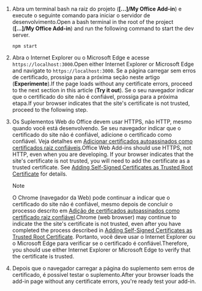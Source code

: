 1. <span data-ttu-id="e11b7-101">Abra um terminal bash na raiz do projeto (**[...]/My Office Add-in**) e execute o seguinte comando para iniciar o servidor de desenvolvimento.</span><span class="sxs-lookup"><span data-stu-id="e11b7-101">Open a bash terminal in the root of the project (**[...]/My Office Add-in**) and run the following command to start the dev server.</span></span>

    ```command&nbsp;line
    npm start
    ```

2. <span data-ttu-id="e11b7-102">Abra o Internet Explorer ou o Microsoft Edge e acesse `https://localhost:3000`.</span><span class="sxs-lookup"><span data-stu-id="e11b7-102">Open either Internet Explorer or Microsoft Edge and navigate to `https://localhost:3000`.</span></span> <span data-ttu-id="e11b7-103">Se a página carregar sem erros de certificado, prossiga para a próxima seção neste artigo (**Experimente**).</span><span class="sxs-lookup"><span data-stu-id="e11b7-103">If the page loads without any certificate errors, proceed to the next section in this article (**Try it out**).</span></span> <span data-ttu-id="e11b7-104">Se o seu navegador indicar que o certificado do site não é confiável, prossiga para a próxima etapa.</span><span class="sxs-lookup"><span data-stu-id="e11b7-104">If your browser indicates that the site's certificate is not trusted, proceed to the following step.</span></span>

3. <span data-ttu-id="e11b7-p102">Os Suplementos Web do Office devem usar HTTPS, não HTTP, mesmo quando você está desenvolvendo. Se seu navegador indicar que o certificado do site não é confiável, adicione o certificado como confiável. Veja detalhes em [Adicionar certificados autoassinados como certificados raiz confiáveis](https://github.com/OfficeDev/generator-office/blob/master/src/docs/ssl.md).</span><span class="sxs-lookup"><span data-stu-id="e11b7-p102">Office Web Add-ins should use HTTPS, not HTTP, even when you are developing. If your browser indicates that the site's certificate is not trusted, you will need to add the certificate as a trusted certificate. See [Adding Self-Signed Certificates as Trusted Root Certificate](https://github.com/OfficeDev/generator-office/blob/master/src/docs/ssl.md) for details.</span></span>

    > [!NOTE]
    > <span data-ttu-id="e11b7-108">O Chrome (navegador da Web) pode continuar a indicar que o certificado do site não é confiável, mesmo depois de concluir o processo descrito em [Adição de certificados autoassinados como certificado raiz confiável](https://github.com/OfficeDev/generator-office/blob/master/src/docs/ssl.md).</span><span class="sxs-lookup"><span data-stu-id="e11b7-108">Chrome (web browser) may continue to indicate the the site's certificate is not trusted, even after you have completed the process described in [Adding Self-Signed Certificates as Trusted Root Certificate](https://github.com/OfficeDev/generator-office/blob/master/src/docs/ssl.md).</span></span> <span data-ttu-id="e11b7-109">Portanto, você deve usar o Internet Explorer ou o Microsoft Edge para verificar se o certificado é confiável.</span><span class="sxs-lookup"><span data-stu-id="e11b7-109">Therefore, you should use either Internet Explorer or Microsoft Edge to verify that the certificate is trusted.</span></span> 

4. <span data-ttu-id="e11b7-110">Depois que o navegador carregar a página do suplemento sem erros de certificado, é possível testar o suplemento.</span><span class="sxs-lookup"><span data-stu-id="e11b7-110">After your browser loads the add-in page without any certificate errors, you're ready test your add-in.</span></span>
